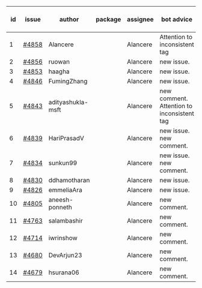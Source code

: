 | id | issue | author | package | assignee | bot advice | created date of issue | target release date | date from target |
| ------ | ------ | ------ | ------ | ------ | ------ | ------ | ------ | :-----: |
| 1 | [#4858](https://github.com/Azure/sdk-release-request/issues/4858) | Alancere |  | Alancere | Attention to inconsistent tag | 12-27 | 01-26 |  |
| 2 | [#4856](https://github.com/Azure/sdk-release-request/issues/4856) | ruowan |  | Alancere | new issue. | 12-27 | 01-26 |  |
| 3 | [#4853](https://github.com/Azure/sdk-release-request/issues/4853) | haagha |  | Alancere | new issue. | 12-26 | 01-26 |  |
| 4 | [#4846](https://github.com/Azure/sdk-release-request/issues/4846) | FumingZhang |  | Alancere | new issue. | 12-21 | 01-26 |  |
| 5 | [#4843](https://github.com/Azure/sdk-release-request/issues/4843) | adityashukla-msft |  | Alancere | new comment. Attention to inconsistent tag | 12-20 | 01-26 |  |
| 6 | [#4839](https://github.com/Azure/sdk-release-request/issues/4839) | HariPrasadV |  | Alancere | new issue. new comment. | 12-18 | 01-26 |  |
| 7 | [#4834](https://github.com/Azure/sdk-release-request/issues/4834) | sunkun99 |  | Alancere | new issue. new comment. | 12-15 | 01-26 |  |
| 8 | [#4830](https://github.com/Azure/sdk-release-request/issues/4830) | ddhamotharan |  | Alancere | new issue. | 12-12 | 01-26 |  |
| 9 | [#4826](https://github.com/Azure/sdk-release-request/issues/4826) | emmeliaAra |  | Alancere | new issue. | 12-11 | 01-26 |  |
| 10 | [#4805](https://github.com/Azure/sdk-release-request/issues/4805) | aneesh-ponneth |  | Alancere | new comment. | 11-29 | 02-23 |  |
| 11 | [#4763](https://github.com/Azure/sdk-release-request/issues/4763) | salambashir |  | Alancere | new comment. | 11-13 | 01-26 |  |
| 12 | [#4714](https://github.com/Azure/sdk-release-request/issues/4714) | iwrinshow |  | Alancere | new comment. | 11-06 | 11-24 |  |
| 13 | [#4680](https://github.com/Azure/sdk-release-request/issues/4680) | DevArjun23 |  | Alancere | new comment. | 10-24 | 01-26 |  |
| 14 | [#4679](https://github.com/Azure/sdk-release-request/issues/4679) | hsurana06 |  | Alancere | new comment. | 10-23 | 12-22 |  |
